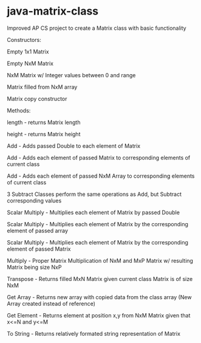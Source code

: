 # java-matrix-class
Improved AP CS project to create a Matrix class with basic functionality

Constructors:

  Empty 1x1 Matrix
  
  Empty NxM Matrix
  
  NxM Matrix w/ Integer values between 0 and range
  
  Matrix filled from NxM array
  
  Matrix copy constructor
  
  
Methods:

  length - returns Matrix length
  
  height - returns Matrix height
  
  Add - Adds passed Double to each element of Matrix
  
  Add - Adds each element of passed Matrix to corresponding elements of current class
  
  Add - Adds each element of passed NxM Array to corresponding elements of current class
  
  3 Subtract Classes perform the same operations as Add, but Subtract corresponding values
  
  Scalar Multiply - Multiplies each element of Matrix by passed Double
  
  Scalar Multiply - Multiplies each element of Matrix by the corresponding element of passed array
  
  Scalar Multiply - Multiplies each element of Matrix by the corresponding element of passed Matrix
  
  Multiply - Proper Matrix Multiplication of NxM and MxP Matrix w/ resulting Matrix being size NxP
  
  Transpose - Returns filled MxN Matrix given current class Matrix is of size NxM
  
  Get Array - Returns new array with copied data from the class array (New Array created instead of reference)
  
  Get Element - Returns element at position x,y from NxM Matrix given that x<=N and y<=M
  
  To String - Returns relatively formated string representation of Matrix
  
